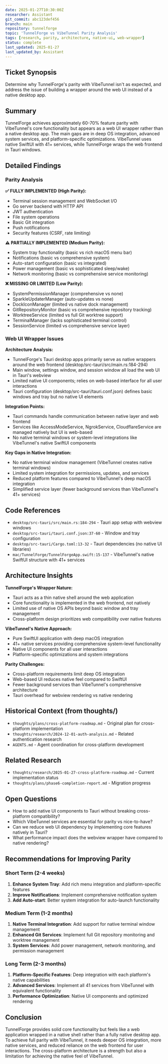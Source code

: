 ```yaml
---
date: 2025-01-27T10:30:00Z
researcher: Assistant
git_commit: abc123def456
branch: main
repository: tunnelforge
topic: 'TunnelForge vs VibeTunnel Parity Analysis'
tags: [research, parity, architecture, native-ui, web-wrapper]
status: complete
last_updated: 2025-01-27
last_updated_by: Assistant
---
```


## Ticket Synopsis

Determine why TunnelForge's parity with VibeTunnel isn't as expected, and address the issue of building a wrapper around the web UI instead of a native desktop app.

## Summary

TunnelForge achieves approximately 60-70% feature parity with VibeTunnel's core functionality but appears as a web UI wrapper rather than a native desktop app. The main gaps are in deep OS integration, advanced system services, and platform-specific optimizations. VibeTunnel uses native SwiftUI with 41+ services, while TunnelForge wraps the web frontend in Tauri windows.

## Detailed Findings

### Parity Analysis

**✅ FULLY IMPLEMENTED (High Parity):**
- Terminal session management and WebSocket I/O
- Go server backend with HTTP API
- JWT authentication
- File system operations
- Basic Git integration
- Push notifications
- Security features (CSRF, rate limiting)

**⚠️ PARTIALLY IMPLEMENTED (Medium Parity):**
- System tray functionality (basic vs rich macOS menu bar)
- Notifications (basic vs comprehensive system)
- Auto-start configuration (basic vs integrated)
- Power management (basic vs sophisticated sleep/wake)
- Network monitoring (basic vs comprehensive service monitoring)

**❌ MISSING OR LIMITED (Low Parity):**
- SystemPermissionManager (comprehensive vs none)
- SparkleUpdaterManager (auto-updates vs none)
- DockIconManager (limited vs native dock management)
- GitRepositoryMonitor (basic vs comprehensive repository tracking)
- WorktreeService (limited vs full Git worktree support)
- TerminalManager (lacks sophisticated terminal control)
- SessionService (limited vs comprehensive service layer)

### Web UI Wrapper Issues

**Architecture Analysis:**
- TunnelForge's Tauri desktop apps primarily serve as native wrappers around the web frontend (desktop/src-tauri/src/main.rs:184-294)
- Main window, settings window, and session window all load the web UI in Tauri's webview
- Limited native UI components; relies on web-based interface for all user interactions
- Tauri configuration (desktop/src-tauri/tauri.conf.json) defines basic windows and tray but no native UI elements

**Integration Points:**
- Tauri commands handle communication between native layer and web frontend
- Services like AccessModeService, NgrokService, CloudflareService are managed natively but UI is web-based
- No native terminal windows or system-level integrations like VibeTunnel's native SwiftUI components

**Key Gaps in Native Integration:**
- No native terminal window management (VibeTunnel creates native terminal windows)
- Limited system integration for permissions, updates, and services
- Reduced platform features compared to VibeTunnel's deep macOS integration
- Simplified service layer (fewer background services than VibeTunnel's 41+ services)

## Code References

- `desktop/src-tauri/src/main.rs:184-294` - Tauri app setup with webview windows
- `desktop/src-tauri/tauri.conf.json:37-60` - Window and tray configuration
- `desktop/src-tauri/Cargo.toml:13-32` - Tauri dependencies (no native UI libraries)
- `mac/TunnelForge/TunnelForgeApp.swift:15-137` - VibeTunnel's native SwiftUI structure with 41+ services

## Architecture Insights

**TunnelForge's Wrapper Nature:**
- Tauri acts as a thin native shell around the web application
- Core functionality is implemented in the web frontend, not natively
- Limited use of native OS APIs beyond basic window and tray management
- Cross-platform design prioritizes web compatibility over native features

**VibeTunnel's Native Approach:**
- Pure SwiftUI application with deep macOS integration
- 41+ native services providing comprehensive system-level functionality
- Native UI components for all user interactions
- Platform-specific optimizations and system integrations

**Parity Challenges:**
- Cross-platform requirements limit deep OS integration
- Web-based UI reduces native feel compared to SwiftUI
- Fewer background services than VibeTunnel's comprehensive architecture
- Tauri overhead for webview rendering vs native rendering

## Historical Context (from thoughts/)

- `thoughts/plans/cross-platform-roadmap.md` - Original plan for cross-platform implementation
- `thoughts/research/2024-12-01-auth-analysis.md` - Related authentication research
- `AGENTS.md` - Agent coordination for cross-platform development

## Related Research

- `thoughts/research/2025-01-27-cross-platform-roadmap.md` - Current implementation status
- `thoughts/plans/phase6-completion-report.md` - Migration progress

## Open Questions

- How to add native UI components to Tauri without breaking cross-platform compatibility?
- Which VibeTunnel services are essential for parity vs nice-to-have?
- Can we reduce web UI dependency by implementing core features natively in Tauri?
- What performance impact does the webview wrapper have compared to native rendering?

## Recommendations for Improving Parity

### Short Term (2-4 weeks)
1. **Enhance System Tray**: Add rich menu integration and platform-specific features
2. **Improve Notifications**: Implement comprehensive notification system
3. **Add Auto-start**: Better system integration for auto-launch functionality

### Medium Term (1-2 months)
1. **Native Terminal Integration**: Add support for native terminal window management
2. **Enhanced Git Services**: Implement full Git repository monitoring and worktree management
3. **System Services**: Add power management, network monitoring, and permission management

### Long Term (2-3 months)
1. **Platform-Specific Features**: Deep integration with each platform's native capabilities
2. **Advanced Services**: Implement all 41 services from VibeTunnel with equivalent functionality
3. **Performance Optimization**: Native UI components and optimized rendering

## Conclusion

TunnelForge provides solid core functionality but feels like a web application wrapped in a native shell rather than a fully native desktop app. To achieve full parity with VibeTunnel, it needs deeper OS integration, more native services, and reduced reliance on the web frontend for user interactions. The cross-platform architecture is a strength but also a limitation for achieving the native feel of VibeTunnel.